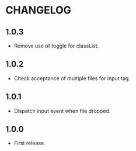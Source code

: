 # CHANGELOG

## 1.0.3

* Remove use of toggle for classList.

## 1.0.2

* Check acceptance of multiple files for input tag.

## 1.0.1

* Dispatch input event when file dropped.

## 1.0.0

* First release.
